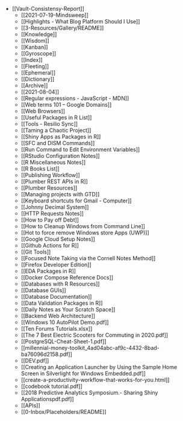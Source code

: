 - [[Vault-Consistensy-Report]]
    - [[2021-07-19-Mindsweep]]
    - [[Highlights - What Blog Platform Should I Use]]
    - [[3-Resources/Gallery/README]]
    - [[Knowledge]]
    - [[Wisdom]]
    - [[Kanban]]
    - [[Gyroscope]]
    - [[Index]]
    - [[Fleeting]]
    - [[Ephemeral]]
    - [[Dictionary]]
    - [[Archive]]
    - [[2021-08-04]]
    - [[Regular expressions - JavaScript - MDN]]
    - [[Web terms 101 – Google Domains]]
    - [[Web Browsers]]
    - [[Useful Packages in R List]]
    - [[Tools - Resilio Sync]]
    - [[Taming a Chaotic Project]]
    - [[Shiny Apps as Packages in R]]
    - [[SFC and DISM Commands]]
    - [[Run Command to Edit Environment Variables]]
    - [[RStudio Configuration Notes]]
    - [[R Miscellaneous Notes]]
    - [[R Books List]]
    - [[Publishing Workflow]]
    - [[Plumber REST APIs in R]]
    - [[Plumber Resources]]
    - [[Managing projects with GTD]]
    - [[Keyboard shortcuts for Gmail - Computer]]
    - [[Johnny Decimal System]]
    - [[HTTP Requests Notes]]
    - [[How to Pay off Debt]]
    - [[How to Cleanup Windows from Command Line]]
    - [[Hot to force remove Windows store Apps (UWP)]]
    - [[Google Cloud Setup Notes]]
    - [[Github Actions for R]]
    - [[Git Tools]]
    - [[Focused Note Taking via the Cornell Notes Method]]
    - [[Firefox Developer Edition]]
    - [[EDA Packages in R]]
    - [[Docker Compose Reference Docs]]
    - [[Databases with R Resources]]
    - [[Database GUIs]]
    - [[Database Documentation]]
    - [[Data Validation Packages in R]]
    - [[Daily Notes as Your Scratch Space]]
    - [[Backend Web Architecture]]
    - [[Windows 10 AutoPilot Demo.pdf]]
    - [[Ten Forums Tutorials.xlsx]]
    - [[The 7 Best Electric Scooters for Commuting in 2020.pdf]]
    - [[PostgreSQL-Cheat-Sheet-1.pdf]]
    - [[millennial-money-toolkit_4ad04abc-af9c-4432-8bad-ba76096d2158.pdf]]
    - [[DEV.pdf]]
    - [[Creating an Application Launcher by Using the Sample Home Screen in Silverlight for Windows Embedded.pdf]]
    - [[create-a-productivity-workflow-that-works-for-you.html]]
    - [[codebook tutorial.pdf]]
    - [[2018 Predictive Analytics Symposium.- Sharing Shiny Applicationspdf.pdf]]
    - [[APIs]]
    - [[0-Inbox/Placeholders/README]]
